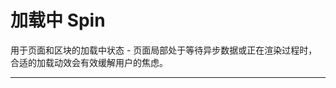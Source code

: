 # 加载中 Spin

用于页面和区块的加载中状态 - 页面局部处于等待异步数据或正在渲染过程时，合适的加载动效会有效缓解用户的焦虑。

---

<script setup>
import SpinBasicUse from "./component/spin-basic-use.md"
import SpinSize from "./component/spin-size.md"
import SpinDot from "./component/spin-dot.md"
import SpinContainer from "./component/spin-container.md"
import SpinDesc from "./component/spin-desc.md"
import SpinIcon from "./component/spin-icon.md"
import SpinApi from "./component/spin-api.md"
</script>

<spin-basic-use />
<spin-size />
<spin-dot />
<spin-container />
<spin-desc />
<spin-icon />
<spin-api />
